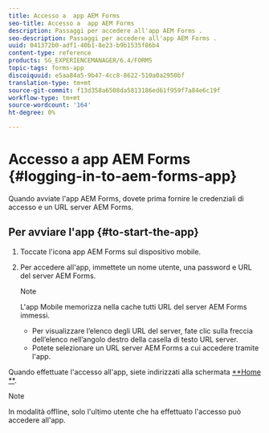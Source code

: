 ```yaml
---
title: Accesso a  app AEM Forms
seo-title: Accesso a  app AEM Forms
description: Passaggi per accedere all'app AEM Forms .
seo-description: Passaggi per accedere all'app AEM Forms .
uuid: 041372b0-adf1-40b1-8e23-b9b1535f86b4
content-type: reference
products: SG_EXPERIENCEMANAGER/6.4/FORMS
topic-tags: forms-app
discoiquuid: e5aa84a5-9b47-4cc8-8622-510a0a2950bf
translation-type: tm+mt
source-git-commit: f13d358a6508da5813186ed61f959f7a84e6c19f
workflow-type: tm+mt
source-wordcount: '164'
ht-degree: 0%

---
```



# Accesso a  app AEM Forms {#logging-in-to-aem-forms-app}

Quando avviate l&#39;app  AEM Forms, dovete prima fornire le credenziali di accesso e un URL  server AEM Forms.

## Per avviare l&#39;app {#to-start-the-app}

1. Toccate l&#39;icona  app AEM Forms sul dispositivo mobile.
1. Per accedere all&#39;app, immettete un nome utente, una password e  URL del server AEM Forms.

   >[!NOTE]
   >
   >L&#39;app Mobile memorizza nella cache tutti  URL del server AEM Forms immessi.
   >
   >* Per visualizzare l’elenco degli URL del server, fate clic sulla freccia dell’elenco nell’angolo destro della casella di testo URL server.
   >* Potete selezionare un URL  server AEM Forms a cui accedere tramite l&#39;app.


Quando effettuate l&#39;accesso all&#39;app, siete indirizzati alla schermata [**Home **](/help/forms/using/home-screen.md).

>[!NOTE]
>
>In modalità offline, solo l&#39;ultimo utente che ha effettuato l&#39;accesso può accedere all&#39;app.
